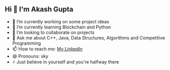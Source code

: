## Hi 👋 I'm Akash Gupta

- 🔭 I’m currently working on some project ideas
- 🌱 I’m currently learning Blockchain and Python
- 👯 I’m looking to collaborate on projects
- 💬 Ask me about C++, Java, Data Structures, Algorithms and Competitive Programming
- 📫 How to reach me: <a href="https://www.linkedin.com/in/akash925/">My LinkedIn</a>
- 😄 Pronouns: sky
- ⚡ Just believe in yourself and you're halfway there
